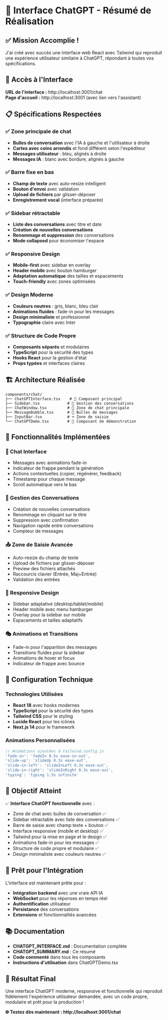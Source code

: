 # 🎉 Interface ChatGPT - Résumé de Réalisation

## ✅ Mission Accomplie !

J'ai créé avec succès une interface web React avec Tailwind qui reproduit une expérience utilisateur similaire à ChatGPT, répondant à toutes vos spécifications.

## 🚀 Accès à l'Interface

**URL de l'interface :** http://localhost:3001/chat  
**Page d'accueil :** http://localhost:3001 (avec lien vers l'assistant)

## 📋 Spécifications Respectées

### ✅ Zone principale de chat
- **Bulles de conversation** avec l'IA à gauche et l'utilisateur à droite
- **Cartes avec coins arrondis** et fond différent selon l'expéditeur
- **Messages utilisateur** : bleu, alignés à droite
- **Messages IA** : blanc avec bordure, alignés à gauche

### ✅ Barre fixe en bas
- **Champ de texte** avec auto-resize intelligent
- **Bouton d'envoi** avec validation
- **Upload de fichiers** par glisser-déposer
- **Enregistrement vocal** (interface préparée)

### ✅ Sidebar rétractable
- **Liste des conversations** avec titre et date
- **Création de nouvelles conversations**
- **Renommage et suppression** des conversations
- **Mode collapsed** pour économiser l'espace

### ✅ Responsive Design
- **Mobile-first** avec sidebar en overlay
- **Header mobile** avec bouton hamburger
- **Adaptation automatique** des tailles et espacements
- **Touch-friendly** avec zones optimisées

### ✅ Design Moderne
- **Couleurs neutres** : gris, blanc, bleu clair
- **Animations fluides** : fade-in pour les messages
- **Design minimaliste** et professionnel
- **Typographie** claire avec Inter

### ✅ Structure de Code Propre
- **Composants séparés** et modulaires
- **TypeScript** pour la sécurité des types
- **Hooks React** pour la gestion d'état
- **Props typées** et interfaces claires

## 🏗️ Architecture Réalisée

```
components/chat/
├── ChatGPTInterface.tsx    # 🎯 Composant principal
├── Sidebar.tsx            # 📁 Gestion des conversations  
├── ChatWindow.tsx         # 💬 Zone de chat principale
├── MessageBubble.tsx      # 💭 Bulles de messages
├── InputBar.tsx           # ⌨️ Zone de saisie
└── ChatGPTDemo.tsx        # 🧪 Composant de démonstration
```

## 🎨 Fonctionnalités Implémentées

### 💬 Chat Interface
- Messages avec animations fade-in
- Indicateur de frappe pendant la génération
- Actions contextuelles (copier, régénérer, feedback)
- Timestamp pour chaque message
- Scroll automatique vers le bas

### 📁 Gestion des Conversations
- Création de nouvelles conversations
- Renommage en cliquant sur le titre
- Suppression avec confirmation
- Navigation rapide entre conversations
- Compteur de messages

### 📤 Zone de Saisie Avancée
- Auto-resize du champ de texte
- Upload de fichiers par glisser-déposer
- Preview des fichiers attachés
- Raccourcis clavier (Entrée, Maj+Entrée)
- Validation des entrées

### 📱 Responsive Design
- Sidebar adaptative (desktop/tablet/mobile)
- Header mobile avec menu hamburger
- Overlay pour la sidebar sur mobile
- Espacements et tailles adaptatifs

### 🎭 Animations et Transitions
- Fade-in pour l'apparition des messages
- Transitions fluides pour la sidebar
- Animations de hover et focus
- Indicateur de frappe avec bounce

## 🔧 Configuration Technique

### Technologies Utilisées
- **React 18** avec hooks modernes
- **TypeScript** pour la sécurité des types
- **Tailwind CSS** pour le styling
- **Lucide React** pour les icônes
- **Next.js 14** pour le framework

### Animations Personnalisées
```javascript
// Animations ajoutées à tailwind.config.js
'fade-in': 'fadeIn 0.5s ease-in-out',
'slide-up': 'slideUp 0.3s ease-out', 
'slide-in-left': 'slideInLeft 0.3s ease-out',
'slide-in-right': 'slideInRight 0.3s ease-out',
'typing': 'typing 1.5s infinite'
```

## 🎯 Objectif Atteint

✅ **Interface ChatGPT fonctionnelle** avec :
- Zone de chat avec bulles de conversation ✅
- Sidebar rétractable avec liste des conversations ✅  
- Barre de saisie avec champ texte + bouton ✅
- Interface responsive (mobile et desktop) ✅
- Tailwind pour la mise en page et le design ✅
- Animations fade-in pour les messages ✅
- Structure de code propre et modulaire ✅
- Design minimaliste avec couleurs neutres ✅

## 🚀 Prêt pour l'Intégration

L'interface est maintenant prête pour :
- **Intégration backend** avec une vraie API IA
- **WebSocket** pour les réponses en temps réel
- **Authentification** utilisateur
- **Persistance** des conversations
- **Extensions** et fonctionnalités avancées

## 📚 Documentation

- **CHATGPT_INTERFACE.md** : Documentation complète
- **CHATGPT_SUMMARY.md** : Ce résumé
- **Code commenté** dans tous les composants
- **Instructions d'utilisation** dans ChatGPTDemo.tsx

## 🎉 Résultat Final

Une interface ChatGPT moderne, responsive et fonctionnelle qui reproduit fidèlement l'expérience utilisateur demandée, avec un code propre, modulaire et prêt pour la production !

**🌐 Testez dès maintenant : http://localhost:3001/chat**
